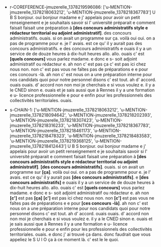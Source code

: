  * r-COREFERENCE-jmuzerelle_1378219596086: ['u-MENTION-jmuzerelle_1378218063212', 'u-MENTION-jmuzerelle_1378218367783']
	U B S bonjour.
	 oui bonjour madame e j' appelais pour avoir un petit renseignement e je souhaitais savoir si l' université préparait e comment faisait faisait une préparation à **[des concours administratifs style e rédacteur territorial ou adjoint administratif]**.
	 des concours administratifs.
	 ouais.
	 si on avait un programme sur ça.
	 voilà oui oui.
	 on a pas de programme pour e.
	 je l' avais.
	 est ce qu' il y aurait pas des concours administratifs.
	 e des concours administratifs e ouais il y a un service de de douze heures à dix-huit heures allo.
	 allo.
	 ouais c' est **[quels concours]** vous parlez madame.
	 e donc e s- soit adjoint administratif ou rédacteur e.
	 ah non c' est pas ça c' est pas ici chez nous non.
	 non c' est pas vous ne faîtes pas de préparations e e pour ces concours -là.
	 ah non c' est nous on a une préparation interne pour nos candidats quoi pour notre personnel disons c' est tout.
	 ah d' accord.
	 ouais ouais.
	 d' accord non non moi je cherchais e si vous voulez e.
	 il y a le CNED sinon e.
	 ouais et je sais aussi que à Rennes il y a une formation e u- licence professionnelle e pour e enfin pour les professionnels des collectivités territoriales.
	 ouais.
	
 * s-CHAIN-1: ['u-MENTION-jmuzerelle_1378218063212', 'u-MENTION-jmuzerelle_1378218094642', 'u-MENTION-jmuzerelle_1378218202393', 'u-MENTION-jmuzerelle_1378218307423', 'u-MENTION-jmuzerelle_1378218316233', 'u-MENTION-jmuzerelle_1378218367783', 'u-MENTION-jmuzerelle_1378218461173', 'u-MENTION-jmuzerelle_1378218478323', 'u-MENTION-jmuzerelle_1378218483583', 'u-MENTION-jmuzerelle_1378219368125', 'u-MENTION-jmuzerelle_1378218412443']
	U B S bonjour.
	 oui bonjour madame e j' appelais pour avoir un petit renseignement e je souhaitais savoir si l' université préparait e comment faisait faisait une préparation à **[des concours administratifs style e rédacteur territorial ou adjoint administratif]**.
	 **[des concours administratifs]**.
	 ouais.
	 si on avait un programme sur **[ça]**.
	 voilà oui oui.
	 on a pas de programme pour e.
	 je l' avais.
	 est ce qu' il y aurait pas **[des concours administratifs]**.
	 e **[des concours administratifs]** e ouais il y a un service de de douze heures à dix-huit heures allo.
	 allo.
	 ouais c' est **[quels concours]** vous parlez madame.
	 e donc e s- soit adjoint administratif ou rédacteur e.
	 ah non **[c']** est pas **[ça]** **[c']** est pas ici chez nous non.
	 non **[c']** est pas vous ne faîtes pas de préparations e e pour **[ces concours -là]**.
	 ah non c' est nous on a une préparation interne pour nos candidats quoi pour notre personnel disons c' est tout.
	 ah d' accord.
	 ouais ouais.
	 d' accord non non moi je cherchais e si vous voulez e.
	 il y a le CNED sinon e.
	 ouais et je sais aussi que à Rennes il y a une formation e u- licence professionnelle e pour e enfin pour les professionnels des collectivités territoriales.
	 ouais.
	 e donc j' ai trouvé ça dans.
	 donc faudrait que vous appeliez le S U I O ça à ce moment là.
	 c' est le le quoi.
	
